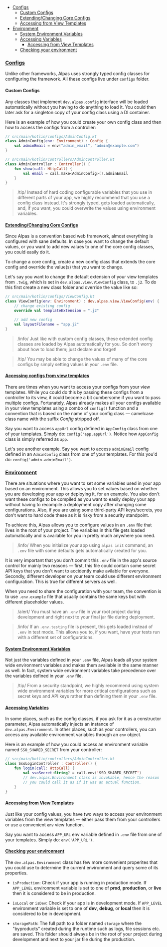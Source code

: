 - [Configs](#configs)
    - [Custom Configs](#custom-configs)
    - [Extending/Changing Core Configs](#core-configs)
    - [Accessing from View Templates](#view-configs)
- [Environment](#env)
    - [System Environment Variables](#system-env-variables)
    - [Accessing Variables](#accessing-variables)
        - [Accessing from View Templates](#view-env-variables)
    - [Checking your environment](#checking-environment)
    
<a name="configs"></a>
### [Configs](#configs)

Unlike other frameworks, Alpas uses strongly typed config classes for configuring the framework. All these configs live 
under `configs` folder.

<a name="custom-configs"></a>
#### Custom Configs
Any classes that implement `dev.alpas.config` interface will be loaded automatically without you having to do anything 
to load it. You could then later ask for a singleton copy of your config class using a DI container.

Here is an example of how you could create your own config class and then how to access the configs from a controller:

<span class="line-numbers" data-start="5">

```kotlin
// src/main/kotlin/configs/AdminConfig.kt
class AdminConfig(env: Environment) : Config {
    val adminEmail = env("admin_email", "admin@example.com")
}

// src/main/kotlin/controllers/AdminController.kt
class AdminController : Controller() {
    fun show(call: HttpCall) {
        val email = call.make<AdminConfig>().adminEmail
    }
}
```

</span>

> /tip/ <span> Instead of hard coding configurable variables that you use in different parts of your app, we highly 
> recommend that you use a config class instead. It's strongly typed, gets loaded automatically, and, if you want, you 
> could overwrite the values using environment variables.</span>

<a name="core-configs"></a>
#### [Extending/Changing Core Configs](#core-configs) 
Since Alpas is a convention based web framework, almost everything is configured with sane defaults. In case you want 
to change the default values, or you want to add new values to one of the core config classes, you could easily do it.

To change a core config, create a new config class that extends the core config and override the value(s) that you want
to change.

Let's say you want to change the default extension of your view templates from `.twig`, which is set in 
`dev.alpas.view.ViewConfig` class, to `.j2`. To do this first create a new class folder and override the value like so:

<span class="line-numbers" data-start="5">

```kotlin
// src/main/kotlin/configs/ViewConfig.kt
class ViewConfig(env: Environment) : dev.alpas.view.ViewConfig(env) {
    // change existing config
    override val templateExtension = ".j2"

    // add new config
    val layoutFilename = "app.j2"
}
```

</span>

> /info/ Just like with custom config classes, these extended config classes are loaded by Alpas automatically for you.
> So don't worry about how to load them; just declare and forget!

> /tip/ <span>You may be able to change the values of many of the core configs by simply setting values in your `.env` 
> file.</span>


<a name="view-configs"></a>
#### [Accessing configs from view templates](#view-configs)
There are times when you want to access your configs from your view templates. While you could do this by passing these
configs from a controller to its view, it could become a bit cumbersome if you want to pass multiple configs. 
Fortunately, Alpas already makes all your configs available in your view templates using a combo of ``config()`` 
function and a convention that is based on the name of your config class — camelcase class name with the suffix 
*Config* stripped off.

Say you want to access `appUrl` config defined in `AppConfig` class from one of your templates. Simply do: 
`config('app.appUrl')`. Notice how `AppConfig` class is simply referred as `app`.
 
Let's see another example. Say you want to access `adminEmail` config defined in an `AdminConfig` class from one of 
your templates. For this you'd do: `config('admin.adminEmail')`.

<a name="env"></a>
### [Environment](#env)
There are situations where you want to set some variables used in your app based on an environment. This allows you to
set values based on whether you are developing your app or deploying it, for an example. You also don't want these
configs to be compiled as you want to easily deploy your app without having to recompile a deployment copy after 
changing some configurations. Also, if you are using some third-party API keys/secrets, you don't want to hard code
these as it is risky from a security standpoint.

To achieve this, Alpas allows you to configure values in an `.env` file that lives in the root of your project. The
variables in this file gets loaded automatically and is available for you in pretty much anywhere you need.

> /info/ <span>When you initialize your app using `alpas init` command, an `.env` file with some defaults gets 
> automatically created for you.</span>

It is very important that you don't commit this `.env` file in the app's source control for mainly two reasons — first, 
this file could contain some secret API keys that you don't want to accidently make avilable for everyone. Secondly,
different developer on your team could use different environment configuration. This is true for different servers as
well. 

When you need to share the configuration with your team, the convention is to use `.env.example` file that 
usually contains the same keys but with different placeholder values.

> /alert/ <span>You must have an `.env` file in your root project during development and right next to your final jar
> file during deployment.</span>

> /info/ <span>If an `.env.testing` file is present, this gets loaded instead of `.env` in test mode. This allows 
> you to, if you want, have your tests run with a different set of configurations.</span>

<a name="system-env-variables"></a>
#### [System Environment Variables](#system-env-variables)

Not just the variables defined in your `.env` file, Alpas loads all your system wide environment variables
and makes them available in the same manner as well. In fact, system wide environment variables take precedence over
the variables defined in your `.env` file.


> /tip/ <span>From a security standpoint, we highly recommend using system wide environment variables for more critical 
> configurations such as secret keys and API keys rather than defining them in your `.env` file.</span>

<a name="accessing-variables"></a>
#### [Accessing Variables](#accessing-variables)

In some places, such as the config classes, if you ask for it as a constructor parameter, Alpas automatically injects 
an instance of `dev.alpas.Environment`. In other places, such as your controllers, you can access any available 
environment variables through an `env` object. 

Here is an example of how you could access an environment variable named `SSO_SHARED_SECRET` from your controller:

<span class="line-numbers" data-start="6">

```kotlin
// src/main/kotlin/controllers/AdminController.kt
class SsoLoginController : Controller() {
    fun login(call: HttpCall) {
        val ssoSecret:String? = call.env('SSO_SHARED_SECRET')
        // dev.alpas.Environment class is invokable, hence the reason 
        // you could call it as if it was an actual function.
    }
}
```

</span>

<a name="view-env-variables"></a>
#### [Accessing from View Templates](#view-env-variables)
Just like your config values, you have two ways to access your environment variables from the view templates — either
pass them from your controllers or use a convenient `env` view function.

Say you want to access `APP_URL` env variable defined in `.env` file from one of your templates. Simply do: 
`env('APP_URL')`.

<a name="checking-environment"></a>
#### [Checking your environment](#checking-environment)
The `dev.alpas.Environment` class has few more convenient properites that you could use to determine the current 
environment and query some of its properties.

<div class="sublist">

* `isProduction`: Check if your app is running in production mode. If `APP_LEVEL` environment variable is set to one of 
**prod**, **production**, or **live** then it is considered to be in production.

* `isLocal` or `isDev`: Check if your app is in development mode. If `APP_LEVEL` environment variable is set to one of 
**dev**, **debug**, or **local** then it is considered to be in development. 

* `storagePath`: The full path to a folder named `storage` where the "byproducts" created during the runtime such as logs, 
file sessions etc. are saved. This folder should always be in the root of your project during development and next to your jar file during
the production.

</div>
